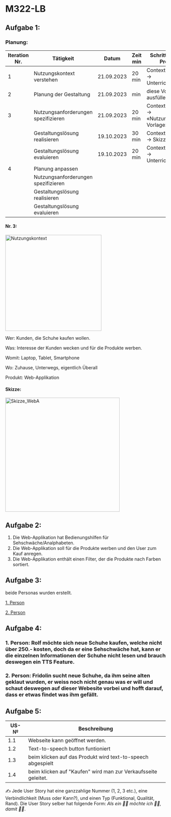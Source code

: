 # M322-LB

## Aufgabe 1:
### Planung:
|Iteration Nr.|Tätigkeit|Datum|Zeit min|Schritt aus dem Prozess|
|-------------|---------|-----|--------|-----------------------|
|1|	Nutzungskontext verstehen|	21.09.2023	|20 min|	Contextual Inquiry -> Unterrichtsmaterial|
|2|	Planung der Gestaltung	|21.09.2023|	min	|diese Vorlage ausfüllen|
|3	|Nutzungsanforderungen spezifizieren	|21.09.2023	|20 min|	Contextual Inquiry -> «Nutzungskontext Vorlage»|
||	Gestaltungslösung realisieren|	19.10.2023|	30 min|	Contextual Inquiry -> Skizze|
||	Gestaltungslösung evaluieren|	19.10.2023|	20 min|	Contextual Inquiry -> Unterrichtsmaterial|
|4|	Planung anpassen			||||
||	Nutzungsanforderungen spezifizieren			||||
||	Gestaltungslösung realisieren			||||
||	Gestaltungslösung evaluieren			||||

#### Nr. 3:

<img width="302" alt="Nutzungskontext" src="https://github.com/xBl0oM/M322-LB/assets/111045598/fe0d48c5-1af6-4d07-b7c0-04bf2c56f1f8">

Wer:      Kunden, die Schuhe kaufen wollen.

Was:      Interesse der Kunden wecken und für die Produkte werben.

Womit:    Laptop, Tablet, Smartphone

Wo:       Zuhause, Unterwegs, eigentlich Überall

Produkt:  Web-Applikation

#### Skizze:

<img width="359" alt="Skizze_WebA" src="https://github.com/xBl0oM/M322-LB/assets/111045598/240dc2f5-3755-477a-853e-d82a5b096cf4">

## Aufgabe 2:
1.	Die Web-Applikation hat Bedienungshilfen für Sehschwäche/Analphabeten.
2.	Die Web-Applikation soll für die Produkte werben und den User zum Kauf anregen.
3.	Die Web-Applikation enthält einen Filter, der die Produkte nach Farben sortiert.

## Aufgabe 3:
beide Personas wurden erstellt.

[1. Person](https://github.com/xBl0oM/M322-LB/blob/b08e04eacfff7ff0d779aba195f713faa9e89192/Persona%201.pptx)

[2. Person](https://github.com/xBl0oM/M322-LB/blob/18db697368ec8ef87590c2d9aaa3d521013a3701/Persona2.pptx)

## Aufgabe 4:

### 1. Person: Rolf möchte sich neue Schuhe kaufen, welche nicht über 250.- kosten, doch da er eine Sehschwäche hat, kann er die einzelnen Informationen der Schuhe nicht lesen und brauch deswegen ein TTS Feature.

### 2. Person: Fridolin sucht neue Schuhe, da ihm seine alten geklaut wurden, er weiss noch nicht genau was er will und schaut deswegen auf dieser Webesite vorbei und hofft darauf, dass er etwas findet was ihm gefällt.

## Aufgabe 5:

| US-№ |      Beschreibung    |
| ---- |   --------------- |
| 1.1    |      Webseite kann geöffnet werden.           |
| 1.2  |   Text-to-speech button funtioniert              |
| 1.3 | beim klicken auf das Produkt wird text-to-speech abgespielt |
| 1.4 | beim klicken auf "Kaufen" wird man zur Verkaufsseite geleitet. |

✍️ Jede User Story hat eine ganzzahlige Nummer (1, 2, 3 etc.), eine Verbindlichkeit (Muss oder Kann?), und einen Typ (Funktional, Qualität, Rand). Die User Story selber hat folgende Form: *Als ein 🤷‍♂️ möchte ich 🤷‍♂️, damit 🤷‍♂️*.
   


